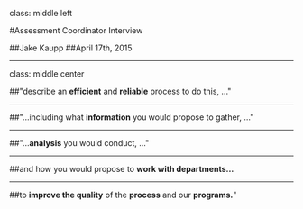 class: middle left

#Assessment Coordinator Interview

##Jake Kaupp
##April 17th, 2015

---

class: middle center

##"describe an **efficient** and **reliable** process to do this, ..."

---

##"...including what **information** you would propose to gather, ..." 

---

##"...**analysis** you would conduct, ..."

---

##and how you would propose to **work with departments...** 


---

##to **improve the quality** of the **process** and our **programs.**"


